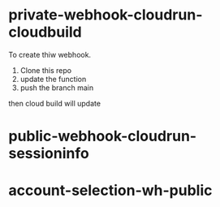 # private-webhook-cloudrun-cloudbuild
To create thiw webhook. 

1. Clone this repo
2. update the function 
3. push the branch main

then cloud build will update
# public-webhook-cloudrun-sessioninfo
# account-selection-wh-public

